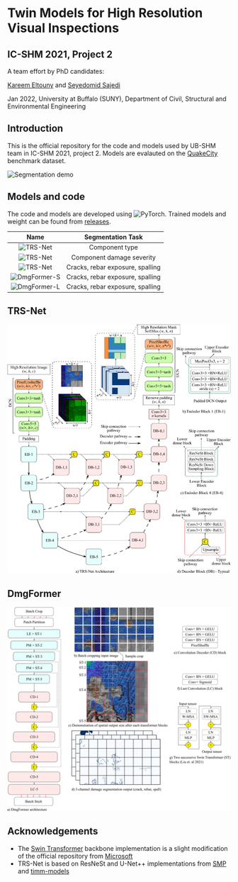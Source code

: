 # Twin Models for High Resolution Visual Inspections
## IC-SHM 2021, Project 2

A team effort by PhD candidates:

[Kareem Eltouny](https://github.com/keltouny) and [Seyedomid Sajedi](https://github.com/OmidSaj)

Jan 2022, 
University at Buffalo (SUNY), 
Department of Civil, Structural and Environmental Engineering

## Introduction
This is the official repository for the code and models used by UB-SHM team in IC-SHM 2021, project 2. Models are evalauted on the [QuakeCity](https://sail.cive.uh.edu/quakecity/) benchmark dataset. 

![Segmentation demo](https://github.com/OmidSaj/UB-Twin-Vision/blob/main/Assets/Figures/icshm.gif)

## Models and code
The code and models are developed using ![PyTorch](https://pytorch.org/). Trained models and weight can be found from [releases](https://github.com/OmidSaj/UB-Twin-Vision/releases). 

| Name | Segmentation Task |
| :---: | :---: |
| ![TRS-Net](https://github.com/OmidSaj/UB-Twin-Vision/tree/main/TRSNet/TASK1) | Component type |
| ![TRS-Net](https://github.com/OmidSaj/UB-Twin-Vision/tree/main/TRSNet/TASK2)  | Component damage severity |
| ![TRS-Net](https://github.com/OmidSaj/UB-Twin-Vision/tree/main/TRSNet/TASK3)  | Cracks, rebar exposure, spalling |
| ![DmgFormer-S](https://github.com/OmidSaj/UB-Twin-Vision/tree/main/DmgFormer) | Cracks, rebar exposure, spalling |
| ![DmgFormer-L](https://github.com/OmidSaj/UB-Twin-Vision/tree/main/DmgFormer) | Cracks, rebar exposure, spalling |

## TRS-Net

![TRS-Net](https://github.com/OmidSaj/UB-Twin-Vision/blob/main/Assets/Figures/TRS-Net.png)

## DmgFormer

![DmgFormer](https://github.com/OmidSaj/UB-Twin-Vision/blob/main/Assets/Figures/DmgFormer.jpg)

## Acknowledgements
* The [Swin Transformer](https://github.com/microsoft/Swin-Transformer) backbone implementation is a slight modification of the official repository from [Microsoft ](https://github.com/microsoft/Swin-Transformer)
* TRS-Net is based on ResNeSt and U-Net++ implementations from [SMP](https://github.com/qubvel/segmentation_models.pytorch) and [timm-models](https://github.com/rwightman/pytorch-image-models)
